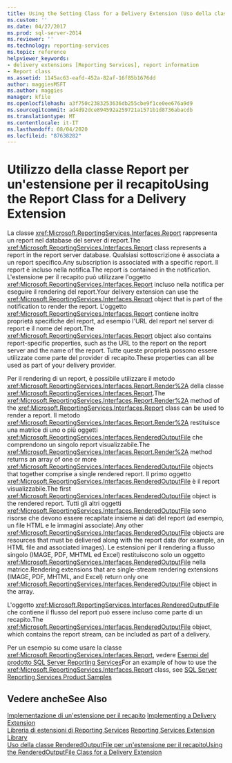 ```yaml
---
title: Using the Setting Class for a Delivery Extension (Uso della classe Setting per un'estensione per il recapito) | Microsoft Docs
ms.custom: ''
ms.date: 04/27/2017
ms.prod: sql-server-2014
ms.reviewer: ''
ms.technology: reporting-services
ms.topic: reference
helpviewer_keywords:
- delivery extensions [Reporting Services], report information
- Report class
ms.assetid: 1145ac63-eafd-452a-82af-16f85b1676dd
author: maggiesMSFT
ms.author: maggies
manager: kfile
ms.openlocfilehash: a3f750c2383253636db255cbe9f1ce0ee676a9d9
ms.sourcegitcommit: ad4d92dce894592a259721a1571b1d8736abacdb
ms.translationtype: MT
ms.contentlocale: it-IT
ms.lasthandoff: 08/04/2020
ms.locfileid: "87638282"
---
```

# <a name="using-the-report-class-for-a-delivery-extension"></a><span data-ttu-id="c12d8-102">Utilizzo della classe Report per un'estensione per il recapito</span><span class="sxs-lookup"><span data-stu-id="c12d8-102">Using the Report Class for a Delivery Extension</span></span>
  <span data-ttu-id="c12d8-103">La classe <xref:Microsoft.ReportingServices.Interfaces.Report> rappresenta un report nel database del server di report.</span><span class="sxs-lookup"><span data-stu-id="c12d8-103">The <xref:Microsoft.ReportingServices.Interfaces.Report> class represents a report in the report server database.</span></span> <span data-ttu-id="c12d8-104">Qualsiasi sottoscrizione è associata a un report specifico.</span><span class="sxs-lookup"><span data-stu-id="c12d8-104">Any subscription is associated with a specific report.</span></span> <span data-ttu-id="c12d8-105">Il report è incluso nella notifica.</span><span class="sxs-lookup"><span data-stu-id="c12d8-105">The report is contained in the notification.</span></span> <span data-ttu-id="c12d8-106">L'estensione per il recapito può utilizzare l'oggetto <xref:Microsoft.ReportingServices.Interfaces.Report> incluso nella notifica per eseguire il rendering del report.</span><span class="sxs-lookup"><span data-stu-id="c12d8-106">Your delivery extension can use the <xref:Microsoft.ReportingServices.Interfaces.Report> object that is part of the notification to render the report.</span></span> <span data-ttu-id="c12d8-107">L'oggetto <xref:Microsoft.ReportingServices.Interfaces.Report> contiene inoltre proprietà specifiche del report, ad esempio l'URL del report nel server di report e il nome del report.</span><span class="sxs-lookup"><span data-stu-id="c12d8-107">The <xref:Microsoft.ReportingServices.Interfaces.Report> object also contains report-specific properties, such as the URL to the report on the report server and the name of the report.</span></span> <span data-ttu-id="c12d8-108">Tutte queste proprietà possono essere utilizzate come parte del provider di recapito.</span><span class="sxs-lookup"><span data-stu-id="c12d8-108">These properties can all be used as part of your delivery provider.</span></span>  
  
 <span data-ttu-id="c12d8-109">Per il rendering di un report, è possibile utilizzare il metodo <xref:Microsoft.ReportingServices.Interfaces.Report.Render%2A> della classe <xref:Microsoft.ReportingServices.Interfaces.Report>.</span><span class="sxs-lookup"><span data-stu-id="c12d8-109">The <xref:Microsoft.ReportingServices.Interfaces.Report.Render%2A> method of the <xref:Microsoft.ReportingServices.Interfaces.Report> class can be used to render a report.</span></span> <span data-ttu-id="c12d8-110">Il metodo <xref:Microsoft.ReportingServices.Interfaces.Report.Render%2A> restituisce una matrice di uno o più oggetti <xref:Microsoft.ReportingServices.Interfaces.RenderedOutputFile> che comprendono un singolo report visualizzabile.</span><span class="sxs-lookup"><span data-stu-id="c12d8-110">The <xref:Microsoft.ReportingServices.Interfaces.Report.Render%2A> method returns an array of one or more <xref:Microsoft.ReportingServices.Interfaces.RenderedOutputFile> objects that together comprise a single rendered report.</span></span> <span data-ttu-id="c12d8-111">Il primo oggetto <xref:Microsoft.ReportingServices.Interfaces.RenderedOutputFile> è il report visualizzabile.</span><span class="sxs-lookup"><span data-stu-id="c12d8-111">The first <xref:Microsoft.ReportingServices.Interfaces.RenderedOutputFile> object is the rendered report.</span></span> <span data-ttu-id="c12d8-112">Tutti gli altri oggetti <xref:Microsoft.ReportingServices.Interfaces.RenderedOutputFile> sono risorse che devono essere recapitate insieme ai dati del report (ad esempio, un file HTML e le immagini associate).</span><span class="sxs-lookup"><span data-stu-id="c12d8-112">Any other <xref:Microsoft.ReportingServices.Interfaces.RenderedOutputFile> objects are resources that must be delivered along with the report data (for example, an HTML file and associated images).</span></span> <span data-ttu-id="c12d8-113">Le estensioni per il rendering a flusso singolo (IMAGE, PDF, MHTML ed Excel) restituiscono solo un oggetto <xref:Microsoft.ReportingServices.Interfaces.RenderedOutputFile> nella matrice.</span><span class="sxs-lookup"><span data-stu-id="c12d8-113">Rendering extensions that are single-stream rendering extensions (IMAGE, PDF, MHTML, and Excel) return only one <xref:Microsoft.ReportingServices.Interfaces.RenderedOutputFile> object in the array.</span></span>  
  
 <span data-ttu-id="c12d8-114">L'oggetto <xref:Microsoft.ReportingServices.Interfaces.RenderedOutputFile> che contiene il flusso del report può essere incluso come parte di un recapito.</span><span class="sxs-lookup"><span data-stu-id="c12d8-114">The <xref:Microsoft.ReportingServices.Interfaces.RenderedOutputFile> object, which contains the report stream, can be included as part of a delivery.</span></span>  
  
 <span data-ttu-id="c12d8-115">Per un esempio su come usare la classe <xref:Microsoft.ReportingServices.Interfaces.Report>, vedere [Esempi del prodotto SQL Server Reporting Services](https://go.microsoft.com/fwlink/?LinkId=177889)</span><span class="sxs-lookup"><span data-stu-id="c12d8-115">For an example of how to use the <xref:Microsoft.ReportingServices.Interfaces.Report> class, see [SQL Server Reporting Services Product Samples](https://go.microsoft.com/fwlink/?LinkId=177889)</span></span>  
  
## <a name="see-also"></a><span data-ttu-id="c12d8-116">Vedere anche</span><span class="sxs-lookup"><span data-stu-id="c12d8-116">See Also</span></span>  
 <span data-ttu-id="c12d8-117">[Implementazione di un'estensione per il recapito](implementing-a-delivery-extension.md) </span><span class="sxs-lookup"><span data-stu-id="c12d8-117">[Implementing a Delivery Extension](implementing-a-delivery-extension.md) </span></span>  
 <span data-ttu-id="c12d8-118">[Libreria di estensioni di Reporting Services](../reporting-services-extension-library.md) </span><span class="sxs-lookup"><span data-stu-id="c12d8-118">[Reporting Services Extension Library](../reporting-services-extension-library.md) </span></span>  
 [<span data-ttu-id="c12d8-119">Uso della classe RenderedOutputFile per un'estensione per il recapito</span><span class="sxs-lookup"><span data-stu-id="c12d8-119">Using the RenderedOutputFile Class for a Delivery Extension</span></span>](using-the-renderedoutputfile-class-for-a-delivery-extension.md)  
  
  
